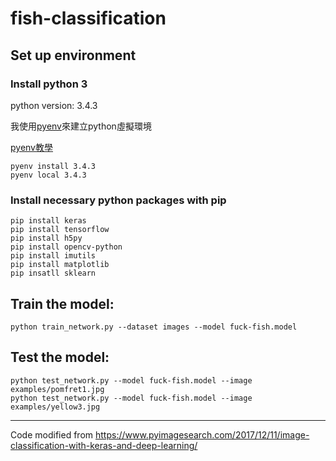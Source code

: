 # fish-classification

## Set up environment

### Install python 3

python version: 3.4.3

我使用[pyenv](https://github.com/pyenv/pyenv)來建立python虛擬環境

[pyenv教學](https://aji.tw/pyenv-python%E8%99%9B%E6%93%AC%E7%92%B0%E5%A2%83%E7%B5%95%E4%BD%B3%E5%88%A9%E5%99%A8/)

```
pyenv install 3.4.3
pyenv local 3.4.3
```

### Install necessary python packages with pip

```
pip install keras
pip install tensorflow
pip install h5py
pip install opencv-python
pip install imutils
pip install matplotlib
pip insatll sklearn
```

## Train the model:

```
python train_network.py --dataset images --model fuck-fish.model
```

## Test the model:

```
python test_network.py --model fuck-fish.model --image examples/pomfret1.jpg
python test_network.py --model fuck-fish.model --image examples/yellow3.jpg
```

---

Code modified from https://www.pyimagesearch.com/2017/12/11/image-classification-with-keras-and-deep-learning/
